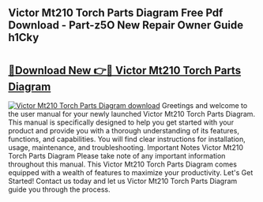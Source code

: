 ## Victor Mt210 Torch Parts Diagram Free Pdf Download - Part-z5O New Repair Owner Guide h1Cky

# <h2><a href="http://dfnyzl.blite.top/?on=Victor+Mt210+Torch+Parts+Diagram">🔗Download New 👉🔴 Victor Mt210 Torch Parts Diagram</a></h2>

[![Victor Mt210 Torch Parts Diagram download](https://i.imgur.com/lujVjoI.png)](http://dfnyzl.blite.top/?on=Victor+Mt210+Torch+Parts+Diagram)
Greetings and welcome to the user manual for your newly launched Victor Mt210 Torch Parts Diagram. This manual is specifically designed to help you get started with your product and provide you with a thorough understanding of its features, functions, and capabilities. You will find clear instructions for installation, usage, maintenance, and troubleshooting. Important Notes Victor Mt210 Torch Parts Diagram Please take note of any important information throughout this manual. This Victor Mt210 Torch Parts Diagram comes equipped with a wealth of features to maximize your productivity. Let's Get Started! Contact us today and let us Victor Mt210 Torch Parts Diagram guide you through the process.
